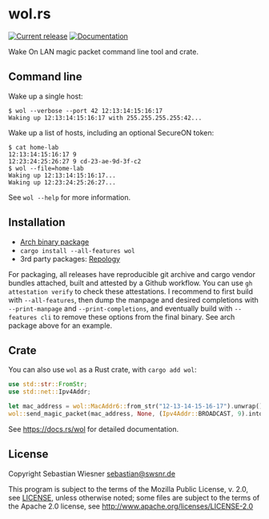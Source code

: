 # wol.rs

[![Current release](https://img.shields.io/crates/v/wol.svg)][crates]
[![Documentation](https://docs.rs/wol/badge.svg)][docs]

Wake On LAN magic packet command line tool and crate.

[crates]: https://crates.io/crates/wol
[docs]: https://docs.rs/wol

## Command line

Wake up a single host:

```console
$ wol --verbose --port 42 12:13:14:15:16:17
Waking up 12:13:14:15:16:17 with 255.255.255.255:42...
```

Wake up a list of hosts, including an optional SecureON token:

```
$ cat home-lab
12:13:14:15:16:17 9
12:23:24:25:26:27 9 cd-23-ae-9d-3f-c2
$ wol --file=home-lab
Waking up 12:13:14:15:16:17...
Waking up 12:23:24:25:26:27...
```

See `wol --help` for more information.

## Installation

- [Arch binary package](https://build.opensuse.org/package/show/home:swsnr/wol-rs)
- `cargo install --all-features wol`
- 3rd party packages: [Repology](https://repology.org/project/wol-rs/versions)

For packaging, all releases have reproducible git archive and cargo vendor
bundles attached, built and attested by a Github workflow.  You can use
`gh attestation verify` to check these attestations. I recommend to first build
with `--all-features`, then dump the manpage and desired completions with
`--print-manpage` and `--print-completions`, and eventually build with
`--features cli` to remove these options from the final binary. See arch package
above for an example.

## Crate

You can also use `wol` as a Rust crate, with `cargo add wol`:

```rust
use std::str::FromStr;
use std::net::Ipv4Addr;

let mac_address = wol::MacAddr6::from_str("12-13-14-15-16-17").unwrap();
wol::send_magic_packet(mac_address, None, (Ipv4Addr::BROADCAST, 9).into()).unwrap();
```

See <https://docs.rs/wol> for detailed documentation.

## License

Copyright Sebastian Wiesner <sebastian@swsnr.de>

This program is subject to the terms of the Mozilla Public
License, v. 2.0, see [LICENSE](LICENSE), unless otherwise noted;
some files are subject to the terms of the Apache 2.0 license,
see <http://www.apache.org/licenses/LICENSE-2.0>
